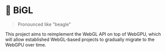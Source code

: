 # 🐶 BiGL
> Pronounced like "beagle"

This project aims to reimplement the WebGL API on top of WebGPU, which will allow established WebGL-based projects to gradually migrate to the WebGPU over time.
